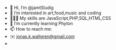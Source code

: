 - 👋 Hi, I’m @jamtSludig
- 👀 I’m interested in art,food,music and coding
- 👨🏻‍💻 My skills are JavaScript,PHP,SQL,HTML,CSS
- 🌱 I’m currently learning Phyton
- 📫 How to reach me:
- ✉️ jonas.k.wallgren@gmail.com
- 

<!---
jamtSludig/jamtSludig is a ✨ special ✨ repository because its `README.md` (this file) appears on your GitHub profile.
You can click the Preview link to take a look at your changes.
--->
